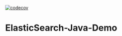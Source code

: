 [![codecov](https://codecov.io/gh/sats17/ElasticSearch-Java-Demo/branch/develop/graph/badge.svg)](https://codecov.io/gh/sats17/ElasticSearch-Java-Demo/pulls)
# ElasticSearch-Java-Demo
